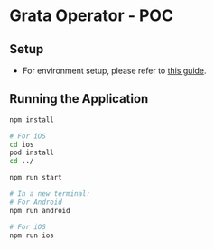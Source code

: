 # Grata Operator - POC

## Setup

- For environment setup, please refer to [this guide](https://reactnative-archive-august-2023.netlify.app/docs/0.67/environment-setup).

## Running the Application

```bash
npm install

# For iOS
cd ios
pod install
cd ../

npm run start

# In a new terminal:
# For Android
npm run android

# For iOS
npm run ios
```
